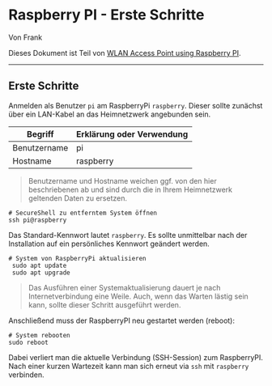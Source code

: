[0]: README.md


Raspberry PI - Erste Schritte
====================================

Von Frank

Dieses Dokument ist Teil von [WLAN Access Point using Raspberry PI][0].

***

Erste Schritte
--------------

Anmelden als Benutzer `pi` am RaspberryPi `raspberry`. Dieser sollte zunächst über ein LAN-Kabel an das Heimnetzwerk angebunden sein.

|Begriff                 |Erklärung oder Verwendung
|------------------------|--------------------------------------------------|
|Benutzername            |pi
|Hostname                |raspberry

> Benutzername und Hostname weichen ggf. von den hier beschriebenen ab und sind durch die in Ihrem Heimnetzwerk geltenden Daten zu ersetzen.

```shell
# SecureShell zu entferntem System öffnen
ssh pi@raspberry
```

Das Standard-Kennwort lautet `raspberry`. Es sollte unmittelbar nach der Installation auf ein persönliches Kennwort geändert werden.

```shell
# System von RaspberryPi aktualisieren
 sudo apt update
 sudo apt upgrade
```

> Das Ausführen einer Systemaktualisierung dauert je nach Internetverbindung eine Weile. Auch, wenn das Warten lästig sein kann, sollte dieser Schritt ausgeführt werden.

Anschließend muss der RaspberryPI neu gestartet werden (reboot):

```shell
# System rebooten
sudo reboot
```

Dabei verliert man die aktuelle Verbindung (SSH-Session) zum RaspberryPI. Nach einer kurzen Wartezeit kann man sich erneut via `ssh` mit `raspberry` verbinden.
